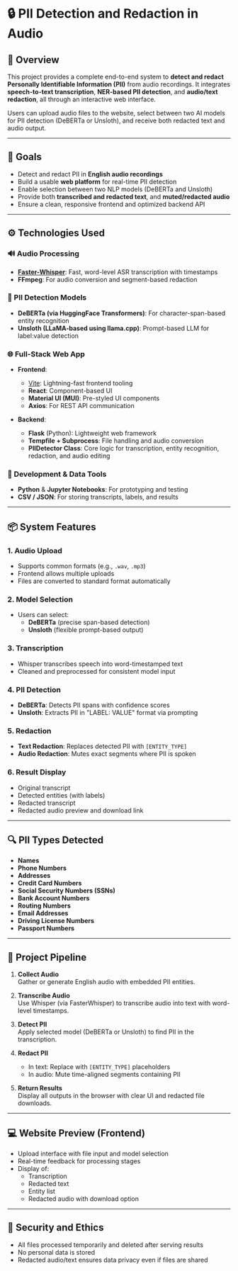 
# 🔒 PII Detection and Redaction in Audio

## 📝 Overview
This project provides a complete end-to-end system to **detect and redact Personally Identifiable Information (PII)** from audio recordings. It integrates **speech-to-text transcription**, **NER-based PII detection**, and **audio/text redaction**, all through an interactive web interface.

Users can upload audio files to the website, select between two AI models for PII detection (DeBERTa or Unsloth), and receive both redacted text and audio output.

---

## 🎯 Goals

- Detect and redact PII in **English audio recordings**
- Build a usable **web platform** for real-time PII detection
- Enable selection between two NLP models (DeBERTa and Unsloth)
- Provide both **transcribed and redacted text**, and **muted/redacted audio**
- Ensure a clean, responsive frontend and optimized backend API

---

## ⚙️ Technologies Used

### 🔊 Audio Processing
- **[Faster-Whisper](https://github.com/guillaumekln/faster-whisper)**: Fast, word-level ASR transcription with timestamps
- **FFmpeg**: For audio conversion and segment-based redaction

### 🤖 PII Detection Models
- **DeBERTa (via HuggingFace Transformers)**: For character-span-based entity recognition
- **Unsloth (LLaMA-based using llama.cpp)**: Prompt-based LLM for label:value detection

### 🌐 Full-Stack Web App
- **Frontend**:
  - [Vite](https://vitejs.dev/): Lightning-fast frontend tooling
  - **React**: Component-based UI
  - **Material UI (MUI)**: Pre-styled UI components
  - **Axios**: For REST API communication

- **Backend**:
  - **Flask** (Python): Lightweight web framework
  - **Tempfile + Subprocess**: File handling and audio conversion
  - **PIIDetector Class**: Core logic for transcription, entity recognition, redaction, and audio editing

### 🧪 Development & Data Tools
- **Python** & **Jupyter Notebooks**: For prototyping and testing
- **CSV / JSON**: For storing transcripts, labels, and results

---

## 📦 System Features

### 1. Audio Upload
- Supports common formats (e.g., `.wav`, `.mp3`)
- Frontend allows multiple uploads
- Files are converted to standard format automatically

### 2. Model Selection
- Users can select:
  - **DeBERTa** (precise span-based detection)
  - **Unsloth** (flexible prompt-based output)

### 3. Transcription
- Whisper transcribes speech into word-timestamped text
- Cleaned and preprocessed for consistent model input

### 4. PII Detection
- **DeBERTa**: Detects PII spans with confidence scores
- **Unsloth**: Extracts PII in "LABEL: VALUE" format via prompting

### 5. Redaction
- **Text Redaction**: Replaces detected PII with `[ENTITY_TYPE]`
- **Audio Redaction**: Mutes exact segments where PII is spoken

### 6. Result Display
- Original transcript
- Detected entities (with labels)
- Redacted transcript
- Redacted audio preview and download link

---

## 🔍 PII Types Detected

- **Names**
- **Phone Numbers**
- **Addresses**
- **Credit Card Numbers**
- **Social Security Numbers (SSNs)**
- **Bank Account Numbers**
- **Routing Numbers**
- **Email Addresses**
- **Driving License Numbers**
- **Passport Numbers**

---

## 🧪 Project Pipeline

1. **Collect Audio**  
   Gather or generate English audio with embedded PII entities.

2. **Transcribe Audio**  
   Use Whisper (via FasterWhisper) to transcribe audio into text with word-level timestamps.

3. **Detect PII**  
   Apply selected model (DeBERTa or Unsloth) to find PII in the transcription.

4. **Redact PII**  
   - In text: Replace with `[ENTITY_TYPE]` placeholders  
   - In audio: Mute time-aligned segments containing PII

5. **Return Results**  
   Display all outputs in the browser with clear UI and redacted file downloads.

---

## 💻 Website Preview (Frontend)

- Upload interface with file input and model selection
- Real-time feedback for processing stages
- Display of:
  - Transcription
  - Redacted text
  - Entity list
  - Redacted audio with download option

---

## 🔐 Security and Ethics

- All files processed temporarily and deleted after serving results
- No personal data is stored
- Redacted audio/text ensures data privacy even if files are shared
